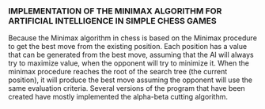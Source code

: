 ### IMPLEMENTATION OF THE MINIMAX ALGORITHM FOR ARTIFICIAL INTELLIGENCE IN SIMPLE CHESS GAMES

Because the Minimax algorithm in chess is based on the Minimax procedure to get the best move from the existing position. Each position has a value that can be generated from the best move, assuming that the AI ​​will always try to maximize value, when the opponent will try to minimize it. When the minimax procedure reaches the root of the search tree (the current position), it will produce the best move assuming the opponent will use the same evaluation criteria. Several versions of the program that have been created have mostly implemented the alpha-beta cutting algorithm.
